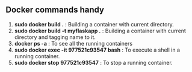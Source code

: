 ## Docker commands handy

1. **sudo docker build .** : Building a container with current directory.
2. **sudo docker build -t myflaskapp .** : Building a container with current directory and tagging name to it.
3. **docker ps -a** : To see all the running containers
4. **sudo docker exec -it 977521c93547 bash** : To execute a shell in a running container.
5. **sudo docker stop 977521c93547** : To stop a running container.